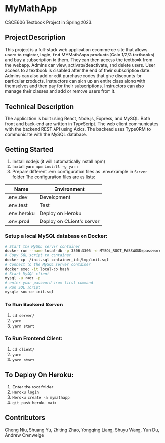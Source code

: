 # MyMathApp

CSCE606 Textbook Project in Spring 2023.

## Project Description
This project is a full-stack web application ecommerce site that allows users to register, login, find MYMathApps products (Calc 1/2/3 textbooks) and buy a subscription to them. They can then access the textbook from the webapp. Admins can view, activate/deactivate, and delete users. User access to a textbook is disabled after the end of their subscription date. Admins can also add or edit purchase codes that give discounts for particular products. Instructors can sign up an entire class along with themselves and then pay for their subscriptions. Instructors can also manage their classes and add or remove users from it.

## Technical Description
The application is built using React, Node.js, Express, and MySQL. Both front and back-end are written in TypeScript. The web client communicates with the backend REST API using Axios. The backend uses TypeORM to communicate with the MySQL database.

## Getting Started
1. Install nodejs (it will automatically install npm)
2. Install yarn
   `npm install -g yarn`
3. Prepare different .env configuration files as .env.example in `Server` folder
  The configuration files are as lists:

  | Name        | Environment               |
  | ----------- | ------------------------- |
  | .env.dev    | Development               |
  | .env.test   | Test                      |
  | .env.heroku | Deploy on Heroku          |
  | .env.prod   | Deploy on CLient's server |

### Setup a local MySQL database on Docker:
```bash
# Start the MySQL server container
docker run --name local-db -p 3306:3306 -e MYSQL_ROOT_PASSWORD=password -d mysql:8.0
# Copy SQL script to container
docker cp ./init.sql container_id:/tmp/init.sql
# Connect to the MySQL server container
docker exec -it local-db bash
# Start MySQL client
mysql -u root -p
# enter your password from first command
# Run SQL script
mysql> source init.sql
```

### To Run Backend Server:
1. `cd server/`
2. `yarn`
3. `yarn start`

### To Run Frontend Client:
1. `cd client/`
2. `yarn`
3. `yarn start`

## To Deploy On Heroku:
1. Enter the root folder
2. `Heroku login`
3. `Heroku create -a mymathapp`
4. `git push heroku main`

## Contributors
Cheng Niu, Shuang Yu, Zhiting Zhao, Yongqing Liang, Shuyu Wang, Yun Du, Andrew Crenwelge
